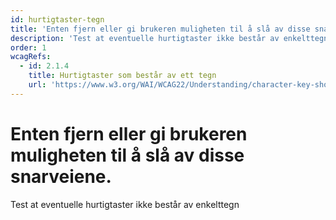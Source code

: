 ```yaml
---
id: hurtigtaster-tegn
title: 'Enten fjern eller gi brukeren muligheten til å slå av disse snarveiene. '
description: 'Test at eventuelle hurtigtaster ikke består av enkelttegn'
order: 1
wcagRefs:
  - id: 2.1.4
    title: Hurtigtaster som består av ett tegn
    url: 'https://www.w3.org/WAI/WCAG22/Understanding/character-key-shortcuts'
---
```


# Enten fjern eller gi brukeren muligheten til å slå av disse snarveiene. 

Test at eventuelle hurtigtaster ikke består av enkelttegn

